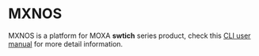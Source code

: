 # MXNOS

MXNOS is a platform for MOXA **swtich** series product, check this [CLI user manual](https://cdn-cms.azureedge.net/getmedia/7e8e16f6-8a68-47b1-b81b-bf9bc77bb57a/moxa-managed-switch-next-generation-os-v4.x-layer-2-user-manual-manual-v1.1.pdf) for more detail information.
